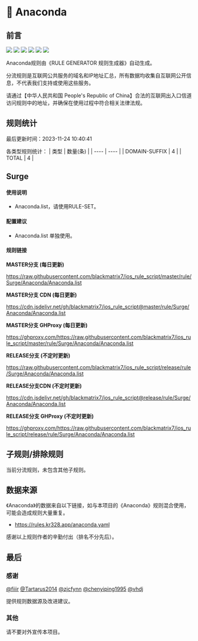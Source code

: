 # 🧸 Anaconda

## 前言

![](https://shields.io/badge/-移除重复规则-ff69b4) ![](https://shields.io/badge/-DOMAIN与DOMAIN--SUFFIX合并-green) ![](https://shields.io/badge/-DOMAIN--SUFFIX间合并-critical) ![](https://shields.io/badge/-DOMAIN与DOMAIN--KEYWORD合并-9cf) ![](https://shields.io/badge/-DOMAIN--SUFFIX与DOMAIN--KEYWORD合并-blue) ![](https://shields.io/badge/-IP--CIDR(6)合并-blueviolet) 

Anaconda规则由《RULE GENERATOR 规则生成器》自动生成。

分流规则是互联网公共服务的域名和IP地址汇总，所有数据均收集自互联网公开信息，不代表我们支持或使用这些服务。

请通过【中华人民共和国 People's Republic of China】合法的互联网出入口信道访问规则中的地址，并确保在使用过程中符合相关法律法规。

## 规则统计

最后更新时间：2023-11-24 10:40:41

各类型规则统计：
| 类型 | 数量(条)  | 
| ---- | ----  |
| DOMAIN-SUFFIX | 4  | 
| TOTAL | 4  | 


## Surge 

#### 使用说明
- Anaconda.list，请使用RULE-SET。

#### 配置建议
- Anaconda.list 单独使用。

#### 规则链接
**MASTER分支 (每日更新)**

https://raw.githubusercontent.com/blackmatrix7/ios_rule_script/master/rule/Surge/Anaconda/Anaconda.list

**MASTER分支 CDN (每日更新)**

https://cdn.jsdelivr.net/gh/blackmatrix7/ios_rule_script@master/rule/Surge/Anaconda/Anaconda.list

**MASTER分支 GHProxy (每日更新)**

https://ghproxy.com/https://raw.githubusercontent.com/blackmatrix7/ios_rule_script/master/rule/Surge/Anaconda/Anaconda.list

**RELEASE分支 (不定时更新)**

https://raw.githubusercontent.com/blackmatrix7/ios_rule_script/release/rule/Surge/Anaconda/Anaconda.list

**RELEASE分支CDN (不定时更新)**

https://cdn.jsdelivr.net/gh/blackmatrix7/ios_rule_script@release/rule/Surge/Anaconda/Anaconda.list

**RELEASE分支 GHProxy (不定时更新)**

https://ghproxy.com/https://raw.githubusercontent.com/blackmatrix7/ios_rule_script/release/rule/Surge/Anaconda/Anaconda.list

## 子规则/排除规则


当前分流规则，未包含其他子规则。

## 数据来源

《Anaconda》的数据来自以下链接，如与本项目的《Anaconda》规则混合使用，可能会造成规则大量重复。

- https://rules.kr328.app/anaconda.yaml


感谢以上规则作者的辛勤付出（排名不分先后）。

## 最后

### 感谢

[@fiiir](https://github.com/fiiir) [@Tartarus2014](https://github.com/Tartarus2014) [@zjcfynn](https://github.com/zjcfynn) [@chenyiping1995](https://github.com/chenyiping1995) [@vhdj](https://github.com/vhdj)

提供规则数据源及改进建议。

### 其他

请不要对外宣传本项目。